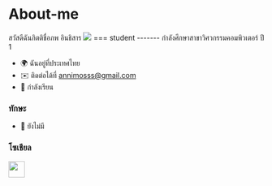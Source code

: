 # About-me
สวัสดีฉันกิตติชื่อภพ อินธิสาร ![](https://user-images.githubusercontent.com/18350557/176309783-0785949b-9127-417c-8b55-ab5a4333674e.gif) 
=== student ------- 
กำลังศึกษาสาขาวิศวกรรมคอมพิวเตอร์ ปี 1 
* 🌍 ฉันอยู่ที่ประเทศไทย
* ✉️ ติดต่อได้ที่ [annimosss@gmail.com](mailto:annimossss@gmail.com)
* 🧠 กำลังเรียน
### ทักษะ
* 🥲 ยังไม่มี
### โซเชียล

<p align="left"> </p> <a href="https://www.github.com/Kira101111010110" target="_blank" rel="noreferrer"><img src="https://raw.githubusercontent.com/danielcranney/readme-generator/main /public/icons/socials/github.svg" width="32" height="32" /></a>
